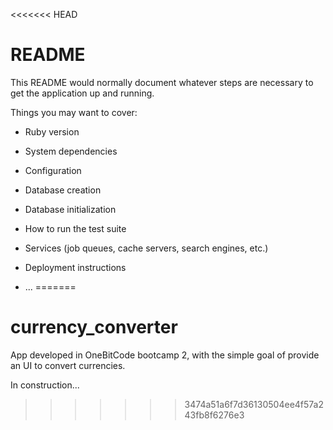 <<<<<<< HEAD
# README

This README would normally document whatever steps are necessary to get the
application up and running.

Things you may want to cover:

* Ruby version

* System dependencies

* Configuration

* Database creation

* Database initialization

* How to run the test suite

* Services (job queues, cache servers, search engines, etc.)

* Deployment instructions

* ...
=======
# currency_converter

App developed in OneBitCode bootcamp 2, with the simple goal of provide an UI to convert currencies.

In construction...
>>>>>>> 3474a51a6f7d36130504ee4f57a243fb8f6276e3
